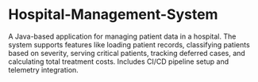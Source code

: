 # Hospital-Management-System
A Java-based application for managing patient data in a hospital. The system supports features like loading patient records, classifying patients based on severity, serving critical patients, tracking deferred cases, and calculating total treatment costs. Includes CI/CD pipeline setup and telemetry integration.
